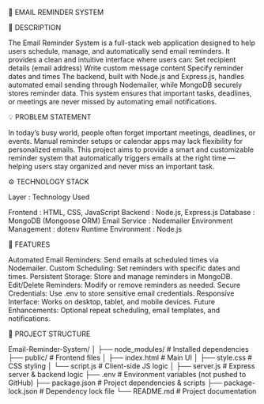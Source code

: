 📧 EMAIL REMINDER SYSTEM

📝 DESCRIPTION

  The Email Reminder System is a full-stack web application designed to help users schedule, manage, and automatically send email reminders.
  It provides a clean and intuitive interface where users can:
      Set recipient details (email address)
      Write custom message content
      Specify reminder dates and times
  The backend, built with Node.js and Express.js, handles automated email sending through Nodemailer, while MongoDB securely stores reminder data.
  This system ensures that important tasks, deadlines, or meetings are never missed by automating email notifications.

💡 PROBLEM STATEMENT

   In today’s busy world, people often forget important meetings, deadlines, or events.
   Manual reminder setups or calendar apps may lack flexibility for personalized emails.
   This project aims to provide a smart and customizable reminder system that automatically triggers emails at the right time — helping users stay organized and never miss     an important task.

⚙️ TECHNOLOGY STACK

   Layer                 : Technology Used

  Frontend               : HTML, CSS, JavaScript
  Backend               : Node.js, Express.js
  Database               : MongoDB (Mongoose ORM)
  Email Service         : Nodemailer
  Environment Management : dotenv
  Runtime Environment   : Node.js

🚀 FEATURES

  Automated Email Reminders: Send emails at scheduled times via Nodemailer.
  Custom Scheduling: Set reminders with specific dates and times.
  Persistent Storage: Store and manage reminders in MongoDB.
  Edit/Delete Reminders: Modify or remove reminders as needed.
  Secure Credentials: Use .env to store sensitive email credentials.
  Responsive Interface: Works on desktop, tablet, and mobile devices.
  Future Enhancements: Optional repeat scheduling, email templates, and notifications.

🧩 PROJECT STRUCTURE

  Email-Reminder-System/
  │
  ├── node_modules/              # Installed dependencies
  ├── public/                    # Frontend files
  │   ├── index.html             # Main UI
  │   ├── style.css              # CSS styling
  │   └── script.js              # Client-side JS logic
  │
  ├── server.js                  # Express server & backend logic
  ├── .env                       # Environment variables (not pushed to GitHub)
  ├── package.json               # Project dependencies & scripts
  ├── package-lock.json          # Dependency lock file
  └── README.md                  # Project documentation

